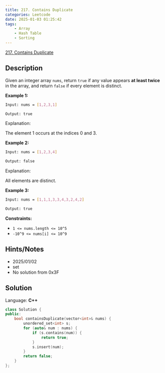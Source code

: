 ```yaml
---
title: 217. Contains Duplicate
categories: Leetcode
date: 2025-01-03 01:25:42
tags:
    - Array
    - Hash Table
    - Sorting
---
```


[217. Contains Duplicate](https://leetcode.com/problems/contains-duplicate/description/?envType=problem-list-v2&envId=plakya4j)

## Description

Given an integer array `nums`, return `true` if any value appears **at least twice**  in the array, and return `false` if every element is distinct.

**Example 1:**

```bash
Input: nums = [1,2,3,1]

Output: true
```

Explanation:

The element 1 occurs at the indices 0 and 3.

**Example 2:**

```bash
Input: nums = [1,2,3,4]

Output: false
```

Explanation:

All elements are distinct.

**Example 3:**

```bash
Input: nums = [1,1,1,3,3,4,3,2,4,2]

Output: true
```

**Constraints:**

- `1 <= nums.length <= 10^5`
- `-10^9 <= nums[i] <= 10^9`

## Hints/Notes

- 2025/01/02
- set
- No solution from 0x3F

## Solution

Language: **C++**

```C++
class Solution {
public:
    bool containsDuplicate(vector<int>& nums) {
        unordered_set<int> s;
        for (auto& num : nums) {
            if (s.contains(num)) {
                return true;
            }
            s.insert(num);
        }
        return false;
    }
};
```
